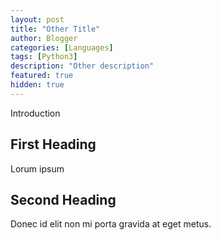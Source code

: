 ```yaml
---
layout: post
title: "Other Title"
author: Blogger
categories: [Languages]
tags: [Python3]
description: "Other description"
featured: true
hidden: true
---
```


Introduction

## First Heading

Lorum ipsum

## Second Heading

Donec id elit non mi porta gravida at eget metus.